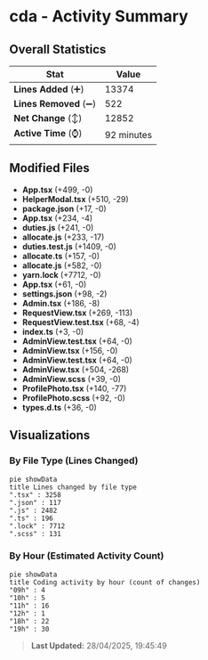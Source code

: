 # cda - Activity Summary 

## Overall Statistics

| Stat                   | Value                                                             |
| ---------------------- | ----------------------------------------------------------------- |
| **Lines Added** (➕)   | 13374                                          |
| **Lines Removed** (➖) | 522                                        |
| **Net Change** (↕)    | 12852                |
| **Active Time** (⌚)   | 92 minutes |


## Modified Files
- **App.tsx** (+499, -0)
- **HelperModal.tsx** (+510, -29)
- **package.json** (+17, -0)
- **App.tsx** (+234, -4)
- **duties.js** (+241, -0)
- **allocate.js** (+233, -17)
- **duties.test.js** (+1409, -0)
- **allocate.ts** (+157, -0)
- **allocate.js** (+582, -0)
- **yarn.lock** (+7712, -0)
- **App.tsx** (+61, -0)
- **settings.json** (+98, -2)
- **Admin.tsx** (+186, -8)
- **RequestView.tsx** (+269, -113)
- **RequestView.test.tsx** (+68, -4)
- **index.ts** (+3, -0)
- **AdminView.test.tsx** (+64, -0)
- **AdminView.tsx** (+156, -0)
- **AdminView.test.tsx** (+64, -0)
- **AdminView.tsx** (+504, -268)
- **AdminView.scss** (+39, -0)
- **ProfilePhoto.tsx** (+140, -77)
- **ProfilePhoto.scss** (+92, -0)
- **types.d.ts** (+36, -0)

## Visualizations

### By File Type (Lines Changed)

```mermaid
pie showData
title Lines changed by file type
".tsx" : 3258
".json" : 117
".js" : 2482
".ts" : 196
".lock" : 7712
".scss" : 131
```

### By Hour (Estimated Activity Count)

```mermaid
pie showData
title Coding activity by hour (count of changes)
"09h" : 4
"10h" : 5
"11h" : 16
"12h" : 1
"18h" : 22
"19h" : 30
```


> **Last Updated:** 28/04/2025, 19:45:49
